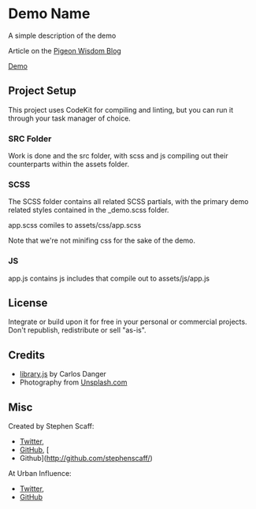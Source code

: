 # Demo Name

A simple description of the demo 

Article on the [Pigeon Wisdom Blog ](http://urbaninfluence.com/blog/)

[Demo](http://urbaninfluence.com/demos/)

## Project Setup

This project uses CodeKit for compiling and linting, but you can run it through your task manager of choice.

### SRC Folder

Work is done and the src folder, with scss and js compiling out their counterparts within the assets folder.

### SCSS

The SCSS folder contains all related SCSS partials, with the primary demo related styles contained in the _demo.scss folder.

app.scss comiles to assets/css/app.scss

Note that we're not minifing css for the sake of the demo.

### JS

app.js contains js includes that compile out to assets/js/app.js

## License

Integrate or build upon it for free in your personal or commercial projects. Don't republish, redistribute or sell "as-is". 

## Credits

- [library.js](http://library-js.com/) by Carlos Danger
- Photography from [Unsplash.com](http://unsplash.com)

## Misc

Created by Stephen Scaff: 
- [Twitter](http://www.twitter.com/stephenscaff), 
- [GitHub](https://github.com/stephenscaff), [
- Github](http://github.com/stephenscaff/)  

At Urban Influence:
- [Twitter](http://www.twitter.com/pigeonwisdom), 
- [GitHub](https://github.com/urbaninfluence)








